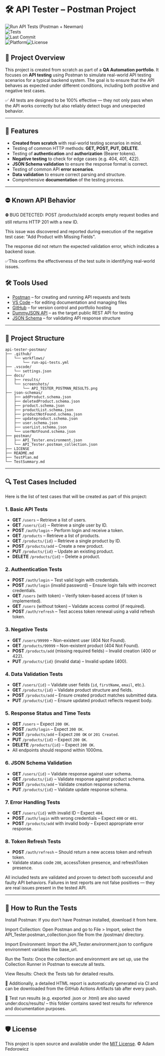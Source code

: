 # 🛠️ API Tester – Postman Project

![Run API Tests (Postman + Newman)](https://github.com/Maragoth/api-tester-postman/actions/workflows/run-api-tests.yml/badge.svg)  
![Tests](https://img.shields.io/badge/tests-47-green)  
![Last Commit](https://img.shields.io/github/last-commit/Maragoth/api-tester-postman?style=flat)  
![Platform](https://img.shields.io/badge/platform-Windows%20%7C%20Cross--Platform-lightgrey)![License](https://img.shields.io/badge/license-MIT-blue.svg)  


## 🔧 Project Overview

This project is created from scratch as part of a **QA Automation portfolio**. It focuses on **API testing** using Postman to simulate real-world API testing scenarios for a typical backend system. The goal is to ensure that the API behaves as expected under different conditions, including both positive and negative test cases.

✅ All tests are designed to be 100% effective — they not only pass when the API works correctly but also reliably detect bugs and unexpected behavior.

---

## 🔑 Features

- **Created from scratch** with real-world testing scenarios in mind.
- Testing of common HTTP methods: **GET, POST, PUT, DELETE**.
- Testing of **authentication** and **authorization** (Bearer tokens).
- **Negative testing** to check for edge cases (e.g. 404, 401, 422).
- **JSON Schema validation** to ensure the response format is correct.
- Testing of common API **error scenarios**.
- **Data validation** to ensure correct parsing and structure.
- Comprehensive **documentation** of the testing process.

---

## ⛔️ Known API Behavior

⛔️ BUG DETECTED: POST /products/add accepts empty request bodies and still returns HTTP 201 with a new ID.

This issue was discovered and reported during execution of the negative test case: "Add Product with Missing Fields".

The response did not return the expected validation error, which indicates a backend issue.

✅This confirms the effectiveness of the test suite in identifying real-world issues.

## 🛠 Tools Used

- [Postman](https://www.postman.com/) – for creating and running API requests and tests
- [VS Code](https://code.visualstudio.com/) – for editing documentation and managing files
- [GitHub](https://github.com/) – for version control and portfolio hosting
- [DummyJSON API](https://dummyjson.com) – as the target public REST API for testing
- [JSON Schema](https://json-schema.org/) – for validating API response structure

---

## 📂 Project Structure

```plaintext
api-tester-postman/
├── .github/
│   └── workflows/
│       └── run-api-tests.yml
├── .vscode/
│   └── settings.json
├── docs/
│   ├── results/
│   └── screenshots/
│       └── API_TESTER_POSTMAN_RESULTS.png
├── json-schemas/
│   ├── addProduct.schema.json
│   ├── deletedProduct.schema.json
│   ├── product.schema.json
│   ├── productList.schema.json
│   ├── productNotFound.schema.json
│   ├── updateproduct.schema.json
│   ├── user.schema.json
│   ├── userList.schema.json
│   └── userNotFound.schema.json
├── postman/
│   ├── API_Tester.environment.json
│   └── API_Tester.postman_collection.json
├── LICENSE
├── README.md
├── TestPlan.md
└── TestSummary.md
```

---

## 🔍 Test Cases Included

Here is the list of test cases that will be created as part of this project:

### 1. **Basic API Tests**
   - **GET** `/users` – Retrieve a list of users.
   - **GET** `/users/{id}` – Retrieve a single user by ID.
   - **POST** `/auth/login` – Perform login and receive a token.
   - **GET** `/products` – Retrieve a list of products.
   - **GET** `/products/{id}` – Retrieve a single product by ID.
   - **POST** `/products/add` – Create a new product.
   - **PUT** `/products/{id}` – Update an existing product.
   - **DELETE** `/products/{id}` – Delete a product.

### 2. **Authentication Tests**
   - **POST** `/auth/login` – Test valid login with credentials.
   - **POST** `/auth/login` (invalid password) – Ensure login fails with incorrect credentials.
   - **GET** `/users` (with token) – Verify token-based access (if token is implemented).
   - **GET** `/users` (without token) – Validate access control (if required).
   - **POST** `/auth/refresh` – Test access token renewal using a valid refresh token.

### 3. **Negative Tests**
   - **GET** `/users/99999` – Non-existent user (404 Not Found).
   - **GET** `/products/99999` – Non-existent product (404 Not Found).
   - **POST** `/products/add` (missing required fields) – Invalid creation (400 or 422).
   - **PUT** `/products/{id}` (invalid data) – Invalid update (400).

### 4. **Data Validation Tests**
   - **GET** `/users/{id}` – Validate user fields (`id`, `firstName`, `email`, etc.).
   - **GET** `/products/{id}` – Validate product structure and fields.
   - **POST** `/products/add` – Ensure created product matches submitted data.
   - **PUT** `/products/{id}` – Ensure updated product reflects request body.

### 5. **Response Status and Time Tests**
   - **GET** `/users` – Expect `200 OK`.
   - **POST** `/auth/login` – Expect `200 OK`.
   - **POST** `/products/add` – Expect `200 OK` or `201 Created`.
   - **PUT** `/products/{id}` – Expect `200 OK`.
   - **DELETE** `/products/{id}` – Expect `200 OK`.
   - All endpoints should respond within 1000ms.

### 6. **JSON Schema Validation**
   - **GET** `/users/{id}` – Validate response against user schema.
   - **GET** `/products/{id}` – Validate response against product schema.
   - **POST** `/products/add` – Validate creation response schema.
   - **PUT** `/products/{id}` – Validate update response schema.

### 7. **Error Handling Tests**
   - **GET** `/users/{id}` with invalid ID – Expect `404`.
   - **POST** `/auth/login` with wrong credentials – Expect `400` or `401`.
   - **POST** `/products/add` with invalid body – Expect appropriate error response.

### 8. **Token Refresh Tests**
   - **POST** `/auth/refresh` – Should return a new access token and refresh token.
   - Validate status code `200`, accessToken presence, and refreshToken presence.

All included tests are validated and proven to detect both successful and faulty API behaviors. Failures in test reports are not false positives — they are real issues present in the tested API.

---

## 📝 How to Run the Tests

Install Postman: If you don’t have Postman installed, download it from here.

Import Collection: Open Postman and go to File > Import, select the API_Tester.postman_collection.json file from the /postman/ directory.

Import Environment: Import the API_Tester.environment.json to configure environment variables like base_url.

Run the Tests: Once the collection and environment are set up, use the Collection Runner in Postman to execute all tests.

View Results: Check the Tests tab for detailed results.

📁 Additionally, a detailed HTML report is automatically generated via CI and can be downloaded from the GitHub Actions Artifacts tab after every push.

📜 Test run results (e.g. exported .json or .html) are also saved under:docs/results/ – this folder contains saved test results for reference and documentation purposes.

---

## 🛡️ License

This project is open source and available under the [MIT License](LICENSE).
© Adam Fedorowicz
